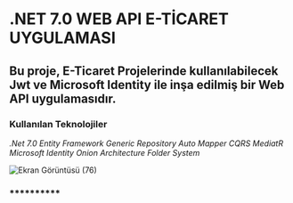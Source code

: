 # .NET 7.0 WEB API E-TİCARET UYGULAMASI

##  Bu proje, E-Ticaret Projelerinde kullanılabilecek Jwt ve Microsoft Identity ile inşa edilmiş bir Web API uygulamasıdır.

### Kullanılan Teknolojiler

  *.Net 7.0*
  *Entity Framework* 
  *Generic Repository* 
  *Auto Mapper*
  *CQRS*
  *MediatR*
  *Microsoft Identity* 
  *Onion Architecture Folder System*

    
![Ekran Görüntüsü (76)](https://github.com/gokhansobaci/.Net-7.0-WEB_API-E_Ticaret/assets/128411803/404cb742-a4f3-4732-a3d1-03b6f7c20fe8)

### **********




